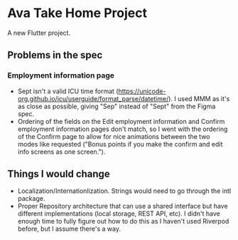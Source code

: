 # Ava Take Home Project

A new Flutter project.

## Problems in the spec

### Employment information page
 * Sept isn't a valid ICU time format (https://unicode-org.github.io/icu/userguide/format_parse/datetime/). I used MMM as it's as close as possible, giving "Sep" instead of "Sept" from the Figma spec. 
 * Ordering of the fields on the Edit employment information and Confirm employment information pages don't match, so I went with the ordering of the Confirm page to allow for nice animations between the two modes like requested ("Bonus points if you make the confirm and edit info screens as one screen.").

## Things I would change
* Localization/Internationlization. Strings would need to go through the intl package.
* Proper Repository architecture that can use a shared interface but have different implementations (local storage, REST API, etc). I didn't have enough time to fully figure out how to do this as I haven't used Riverpod before, but I assume there's a way.